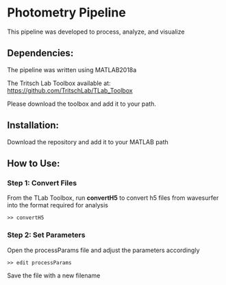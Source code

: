 # Photometry Pipeline

This pipeline was developed to process, analyze, and visualize 

## Dependencies:

The pipeline was written using MATLAB2018a

The Tritsch Lab Toolbox available at: https://github.com/TritschLab/TLab_Toolbox

Please download the toolbox and add it to your path.

## Installation:

Download the repository and add it to your MATLAB path

## How to Use:

### Step 1: Convert Files

From the TLab Toolbox, run **convertH5** to convert h5 files from wavesurfer into the format required for analysis

    >> convertH5

### Step 2: Set Parameters

Open the processParams file and adjust the parameters accordingly

    >> edit processParams

Save the file with a new filename



